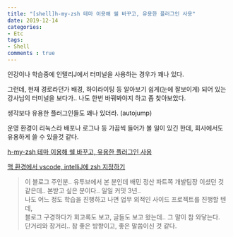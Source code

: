 ```yaml
---
title: "[shell]h-my-zsh 테마 이용해 쉘 바꾸고, 유용한 플러그인 사용"
date: 2019-12-14
categories:
- Etc
tags:
- Shell
comments : true
---
```


인강이나 학습중에 인텔리J에서 터미널을 사용하는 경우가 꽤나 있다.

그런데, 현재 경로라던가 배경, 하이라이팅 등 알아보기 쉽게(눈에 잘보이게) 되어 있는 강사님의 터미널을 보다가.. 나도 한번 바꿔봐야지 하고 좀 찾아보았다.

생각보다 유용한 플러그인들도 꽤나 있더라. (autojump)

운영 환경이 리눅스라 배포나 로그나 등 가끔씩 들어가 볼 일이 있긴 한데, 회사에서도 유용하게 쓸 수 있을것 같다.            

[h-my-zsh 테마 이용해 쉘 바꾸고, 유용한 플러그인 사용](http://heetop.blogspot.com/2017/10/oh-my-zsh_12.html)        

[맥 환경에서 vscode, intelliJ에 zsh 지정하기](https://jojoldu.tistory.com/400)     
> 이 블로그 주인분.. 유투브에서 본 분인데 배민 정산 파트쪽 개발팀장 이셨던 것 같은데.. 본받고 싶은 분이다.. 일일 커밋 3년..       
나도 어느 정도 학습을 진행하고 나면 업무 외적인 사이드 프로젝트를 진행할 텐데,       
블로그 구경하다가 회고록도 보고, 글들도 보고 왔는데.. 그 말이 참 와닿는다.       
단거리와 장거리.. 참 좋은 방향이고, 좋은 말씀이신 것 같다.       
